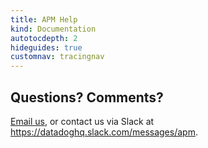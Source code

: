 ```yaml
---
title: APM Help
kind: Documentation
autotocdepth: 2
hideguides: true
customnav: tracingnav
---
```

## Questions? Comments?

[Email us](mailto:tracehelp@datadoghq.com), or contact us via Slack at https://datadoghq.slack.com/messages/apm.